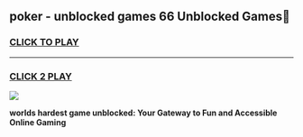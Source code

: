 
## poker - unblocked games 66 Unblocked Games👋
<h3>
<a href="https://premium.freeplayer.one?title=poker_-_unblocked_games_66&ref=16F">CLICK TO PLAY</a></h3>
<hr>

<h3>
<a href="https://premium.freeplayer.one?title=poker_-_unblocked_games_66&ref=16F">CLICK 2 PLAY</a>
  
</h3>

<a href="https://premium.freeplayer.one?title=poker_-_unblocked_games_66&ref=16F/"><img src="https://clearcache.store/games.png"></a>


**worlds hardest game unblocked: Your Gateway to Fun and Accessible Online Gaming**
